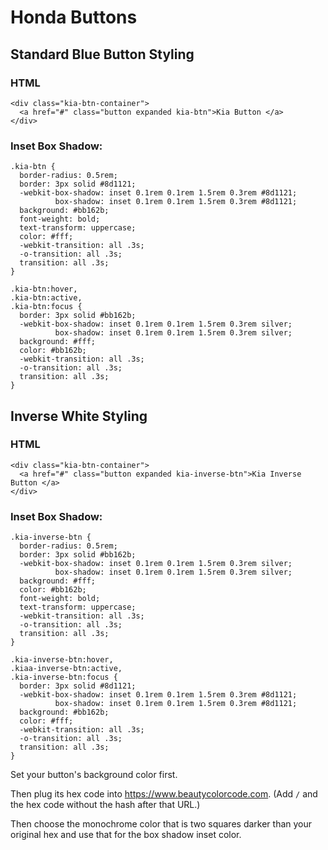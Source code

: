 # Honda Buttons

## Standard Blue Button Styling

### HTML

```
<div class="kia-btn-container">
  <a href="#" class="button expanded kia-btn">Kia Button </a>
</div>
```

### Inset Box Shadow:

```
.kia-btn {
  border-radius: 0.5rem;
  border: 3px solid #8d1121;
  -webkit-box-shadow: inset 0.1rem 0.1rem 1.5rem 0.3rem #8d1121;
          box-shadow: inset 0.1rem 0.1rem 1.5rem 0.3rem #8d1121;
  background: #bb162b;
  font-weight: bold;
  text-transform: uppercase;
  color: #fff;
  -webkit-transition: all .3s;
  -o-transition: all .3s;
  transition: all .3s;
}

.kia-btn:hover,
.kia-btn:active,
.kia-btn:focus {
  border: 3px solid #bb162b;
  -webkit-box-shadow: inset 0.1rem 0.1rem 1.5rem 0.3rem silver;
          box-shadow: inset 0.1rem 0.1rem 1.5rem 0.3rem silver;
  background: #fff;
  color: #bb162b;
  -webkit-transition: all .3s;
  -o-transition: all .3s;
  transition: all .3s;
}
```

## Inverse White Styling

### HTML

```
<div class="kia-btn-container">
  <a href="#" class="button expanded kia-inverse-btn">Kia Inverse Button </a>
</div>
```

### Inset Box Shadow:

```
.kia-inverse-btn {
  border-radius: 0.5rem;
  border: 3px solid #bb162b;
  -webkit-box-shadow: inset 0.1rem 0.1rem 1.5rem 0.3rem silver;
          box-shadow: inset 0.1rem 0.1rem 1.5rem 0.3rem silver;
  background: #fff;
  color: #bb162b;
  font-weight: bold;
  text-transform: uppercase;
  -webkit-transition: all .3s;
  -o-transition: all .3s;
  transition: all .3s;
}

.kia-inverse-btn:hover,
.kiaa-inverse-btn:active,
.kia-inverse-btn:focus {
  border: 3px solid #8d1121;
  -webkit-box-shadow: inset 0.1rem 0.1rem 1.5rem 0.3rem #8d1121;
          box-shadow: inset 0.1rem 0.1rem 1.5rem 0.3rem #8d1121;
  background: #bb162b;
  color: #fff;
  -webkit-transition: all .3s;
  -o-transition: all .3s;
  transition: all .3s;
}
```

Set your button's background color first.

Then plug its hex code into https://www.beautycolorcode.com. (Add `/` and the hex code without the hash after that URL.)

Then choose the monochrome color that is two squares darker than your original hex and use that for the box shadow inset color.